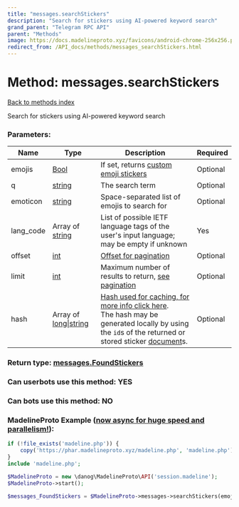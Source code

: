 ```yaml
---
title: "messages.searchStickers"
description: "Search for stickers using AI-powered keyword search"
grand_parent: "Telegram RPC API"
parent: "Methods"
image: https://docs.madelineproto.xyz/favicons/android-chrome-256x256.png
redirect_from: /API_docs/methods/messages_searchStickers.html
---
```

# Method: messages.searchStickers
[Back to methods index](index.html)



Search for stickers using AI-powered keyword search

### Parameters:

| Name     |    Type       | Description | Required |
|----------|---------------|-------------|----------|
|emojis|[Bool](/API_docs/types/Bool.html) | If set, returns [custom emoji stickers](https://core.telegram.org/api/custom-emoji) | Optional|
|q|[string](/API_docs/types/string.html) | The search term | Optional|
|emoticon|[string](/API_docs/types/string.html) | Space-separated list of emojis to search for | Optional|
|lang\_code|Array of [string](/API_docs/types/string.html) | List of possible IETF language tags of the user's input language; may be empty if unknown | Yes|
|offset|[int](/API_docs/types/int.html) | [Offset for pagination](https://core.telegram.org/api/offsets) | Optional|
|limit|[int](/API_docs/types/int.html) | Maximum number of results to return, [see pagination](https://core.telegram.org/api/offsets) | Optional|
|hash|Array of [long\|string](/API_docs/types/long\|string.html) | [Hash used for caching, for more info click here](https://core.telegram.org/api/offsets#hash-generation). <br>The hash may be generated locally by using the `id`s of the returned or stored sticker [document](../constructors/document.html)s. | Optional|


### Return type: [messages.FoundStickers](/API_docs/types/messages.FoundStickers.html)

### Can userbots use this method: **YES**

### Can bots use this method: **NO**


### MadelineProto Example ([now async for huge speed and parallelism!](https://docs.madelineproto.xyz/docs/ASYNC.html)):


```php
if (!file_exists('madeline.php')) {
    copy('https://phar.madelineproto.xyz/madeline.php', 'madeline.php');
}
include 'madeline.php';

$MadelineProto = new \danog\MadelineProto\API('session.madeline');
$MadelineProto->start();

$messages_FoundStickers = $MadelineProto->messages->searchStickers(emojis: $Bool, q: 'string', emoticon: 'string', lang_code: ['string', 'string'], offset: $int, limit: $int, hash: [$long\|string, $long\|string], );
```

